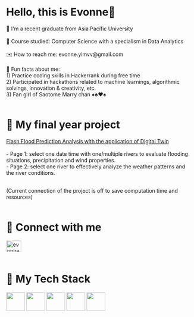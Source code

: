 <h1 align="left">Hello, this is Evonne👋</h1>
🏫 I'm a recent graduate from Asia Pacific University<br><br>
📖 Course studied: Computer Science with a specialism in Data Analytics<br><br>
✉️ How to reach me: evonne.yimvv@gmail.com<br><br>
🎊 Fun facts about me: <br>
1) Practice coding skills in Hackerrank during free time<br>
2) Participated in hackathons related to machine learnings, algorithmic solvings, innovation & creativity, etc.<br>
3) Fan girl of Saotome Marry chan ♦️♣️♥️♠️ <br>
<br>
<h1 align="left">🔭 My final year project </h1>
<a href="eyJrIjoiNmIyZTM3OTctYjc4OC00Y2Q5LTk2ZTktYTVjYWE3ODdiM2FjIiwidCI6IjBmZWQwM2EzLTQwMmQtNDYzMy1hOGNkLThiMzA4ODIyMjUzZSIsImMiOjEwfQ">Flash Flood Prediction Analysis with the application of Digital Twin</a><br><br>
- Page 1: select one date time with one/multiple rivers to evaluate flooding situations, precipitation and wind properties. <br>
- Page 2: select one river to effectively analyze the weather patterns and the river conditions. <br><br>

(Current connection of the project is off to save computation time and resources) <br><br>

<h1 align="left">🔗 Connect with me</h1>
<a href="http://www.linkedin.com/in/evonne-yim-vee-vern" target="blank"><img src="https://raw.githubusercontent.com/rahuldkjain/github-profile-readme-generator/master/src/images/icons/Social/linked-in-alt.svg" alt="evonneyim" height="30" width="40" /></a><br><br>

<h1 align="left">🔧 My Tech Stack</h1>
<p align="left"> 
<a><img src="https://user-images.githubusercontent.com/25181517/183423507-c056a6f9-1ba8-4312-a350-19bcbc5a8697.png" height="50" width="50" /></a>
<a><img src= "https://camo.githubusercontent.com/fb918e17ceefa82b79b0432ebd0b5d2ac3438eedfc84f50f5d94fc036354c7ae/68747470733a2f2f75706c6f61642e77696b696d656469612e6f72672f77696b6970656469612f636f6d6d6f6e732f7468756d622f312f31622f525f6c6f676f2e7376672f3235363070782d525f6c6f676f2e7376672e706e67" height="50" width="50" /></a>
<a><img src= "https://user-images.githubusercontent.com/25181517/192106073-90fffafe-3562-4ff9-a37e-c77a2da0ff58.png" height="50" width="50" /></a>
<a><img src="https://user-images.githubusercontent.com/25181517/117201156-9a724800-adec-11eb-9a9d-3cd0f67da4bc.png" height="50" width="50" /></a>
<a><img src="https://user-images.githubusercontent.com/25181517/183896128-ec99105a-ec1a-4d85-b08b-1aa1620b2046.png" height="50" width="50" /></a>
</p>






